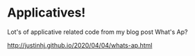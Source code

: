 # Applicatives!

Lot's of applicative related code from my blog post What's Ap?

http://justinhj.github.io/2020/04/04/whats-ap.html
